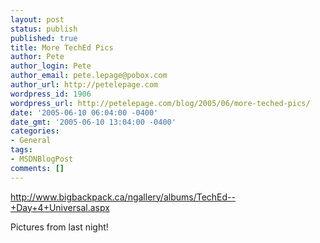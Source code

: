 ```yaml
---
layout: post
status: publish
published: true
title: More TechEd Pics
author: Pete
author_login: Pete
author_email: pete.lepage@pobox.com
author_url: http://petelepage.com
wordpress_id: 1906
wordpress_url: http://petelepage.com/blog/2005/06/more-teched-pics/
date: '2005-06-10 06:04:00 -0400'
date_gmt: '2005-06-10 13:04:00 -0400'
categories:
- General
tags:
- MSDNBlogPost
comments: []
---
```

<p><a href="http://www.bigbackpack.ca/ngallery/albums/TechEd--+Day+4+Universal.aspx" target="_blank">http://www.bigbackpack.ca/ngallery/albums/TechEd--+Day+4+Universal.aspx</a> </p>
<p>Pictures from last night!</p>

